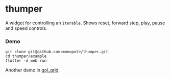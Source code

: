 # thumper

A widget for controlling an `Iterable`.
Shows reset, forward step, play, pause and speed controls.

### Demo

```
git clone git@github.com:monopole/thumper.git
cd thumper/example
flutter -d web run
```

Another demo in [gol_grid](https://pub.dev/packages/gol_grid).
